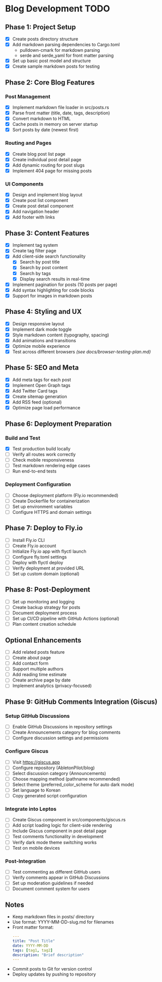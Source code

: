 # Blog Development TODO

## Phase 1: Project Setup

- [x] Create posts directory structure
- [x] Add markdown parsing dependencies to Cargo.toml
  - pulldown-cmark for markdown parsing
  - serde and serde_yaml for front matter parsing
- [x] Set up basic post model and structure
- [x] Create sample markdown posts for testing

## Phase 2: Core Blog Features

### Post Management
- [x] Implement markdown file loader in src/posts.rs
- [x] Parse front matter (title, date, tags, description)
- [x] Convert markdown to HTML
- [x] Cache posts in memory on server startup
- [x] Sort posts by date (newest first)

### Routing and Pages
- [x] Create blog post list page
- [x] Create individual post detail page
- [x] Add dynamic routing for post slugs
- [x] Implement 404 page for missing posts

### UI Components
- [x] Design and implement blog layout
- [x] Create post list component
- [x] Create post detail component
- [x] Add navigation header
- [x] Add footer with links

## Phase 3: Content Features

- [x] Implement tag system
- [x] Create tag filter page
- [x] Add client-side search functionality
  - [x] Search by post title
  - [x] Search by post content
  - [x] Search by tags
  - [x] Display search results in real-time
- [x] Implement pagination for posts (10 posts per page)
- [x] Add syntax highlighting for code blocks
- [x] Support for images in markdown posts

## Phase 4: Styling and UX

- [x] Design responsive layout
- [x] Implement dark mode toggle
- [x] Style markdown content (typography, spacing)
- [x] Add animations and transitions
- [x] Optimize mobile experience
- [x] Test across different browsers *(see docs/browser-testing-plan.md)*

## Phase 5: SEO and Meta

- [x] Add meta tags for each post
- [x] Implement Open Graph tags
- [x] Add Twitter Card tags
- [x] Create sitemap generation
- [x] Add RSS feed (optional)
- [x] Optimize page load performance

## Phase 6: Deployment Preparation

### Build and Test
- [x] Test production build locally
- [ ] Verify all routes work correctly
- [ ] Check mobile responsiveness
- [ ] Test markdown rendering edge cases
- [ ] Run end-to-end tests

### Deployment Configuration
- [ ] Choose deployment platform (Fly.io recommended)
- [ ] Create Dockerfile for containerization
- [ ] Set up environment variables
- [ ] Configure HTTPS and domain settings

## Phase 7: Deploy to Fly.io

- [ ] Install Fly.io CLI
- [ ] Create Fly.io account
- [ ] Initialize Fly.io app with flyctl launch
- [ ] Configure fly.toml settings
- [ ] Deploy with flyctl deploy
- [ ] Verify deployment at provided URL
- [ ] Set up custom domain (optional)

## Phase 8: Post-Deployment

- [ ] Set up monitoring and logging
- [ ] Create backup strategy for posts
- [ ] Document deployment process
- [ ] Set up CI/CD pipeline with GitHub Actions (optional)
- [ ] Plan content creation schedule

## Optional Enhancements

- [ ] Add related posts feature
- [ ] Create about page
- [ ] Add contact form
- [ ] Support multiple authors
- [ ] Add reading time estimate
- [ ] Create archive page by date
- [ ] Implement analytics (privacy-focused)

## Phase 9: GitHub Comments Integration (Giscus)

### Setup GitHub Discussions
- [ ] Enable GitHub Discussions in repository settings
- [ ] Create Announcements category for blog comments
- [ ] Configure discussion settings and permissions

### Configure Giscus
- [ ] Visit https://giscus.app
- [ ] Configure repository (AbletonPilot/blog)
- [ ] Select discussion category (Announcements)
- [ ] Choose mapping method (pathname recommended)
- [ ] Select theme (preferred_color_scheme for auto dark mode)
- [ ] Set language to Korean
- [ ] Copy generated script configuration

### Integrate into Leptos
- [ ] Create Giscus component in src/components/giscus.rs
- [ ] Add script loading logic for client-side rendering
- [ ] Include Giscus component in post detail page
- [ ] Test comments functionality in development
- [ ] Verify dark mode theme switching works
- [ ] Test on mobile devices

### Post-Integration
- [ ] Test commenting as different GitHub users
- [ ] Verify comments appear in GitHub Discussions
- [ ] Set up moderation guidelines if needed
- [ ] Document comment system for users

## Notes

- Keep markdown files in posts/ directory
- Use format: YYYY-MM-DD-slug.md for filenames
- Front matter format:
  ```yaml
  ---
  title: "Post Title"
  date: YYYY-MM-DD
  tags: [tag1, tag2]
  description: "Brief description"
  ---
  ```
- Commit posts to Git for version control
- Deploy updates by pushing to repository
